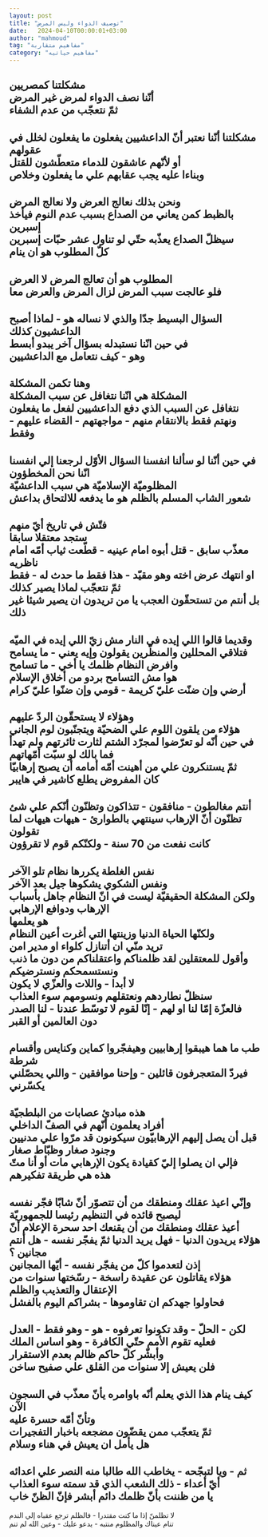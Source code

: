 ```yaml
---
layout: post
title: "توصيف الدواء وليس المرض"
date:   2024-04-10T00:00:01+03:00
author: "mahmoud"
tag: "مفاهيم متقاربة"
category: "مفاهيم حياتيه"
---
```



مشكلتنا كمصريين  
أنّنا نصف الدواء لمرض غير المرض  
ثمّ نتعجّب من عدم الشفاء  
-  
مشكلتنا أنّنا نعتبر أنّ الداعشيين يفعلون ما يفعلون لخلل في
عقولهم  
أو لأنّهم عاشقون للدماء متعطّشون للقتل  
وبناءا عليه يجب عقابهم علي ما يفعلون وخلاص  
-  
ونحن بذلك نعالج العرض ولا نعالج المرض  
بالظبط كمن يعاني من الصداع بسبب عدم النوم فيأخذ
إسبرين  
سيظلّ الصداع يعذّبه حتّي لو تناول عشر حبّات إسبرين  
كلّ المطلوب هو ان ينام  
-  
المطلوب هو أن تعالج المرض لا العرض  
فلو عالجت سبب المرض لزال المرض والعرض معا  
-  
السؤال البسيط جدّا والذي لا نساله هو - لماذا أصبح
الداعشيون كذلك  
في حين انّنا نستبدله بسؤال آخر يبدو أبسط  
وهو - كيف نتعامل مع الداعشيين  
-  
وهنا تكمن المشكلة  
المشكلة هي انّنا نتغافل عن سبب المشكلة  
نتغافل عن السبب الذي دفع الداعشيين لفعل ما
يفعلون  
ونهتم فقط بالانتقام منهم - مواجهتهم - القضاء عليهم -
وفقط  
-  
في حين أنّنا لو سألنا انفسنا السؤال الأوّل لرجعنا إلي
انفسنا انّنا نحن المخطؤون  
المظلوميّة الإسلاميّة هي سبب الداعشيّة  
شعور الشاب المسلم بالظلم هو ما يدفعه للالتحاق
بداعش  
-  
فتّش في تاريخ أيّ منهم  
ستجد معتقلا سابقا  
معذّب سابق - قتل أبوه امام عينيه - قطّعت ثياب أمّه امام
ناظريه  
او انتهك عرض اخته وهو مقيّد - هذا فقط ما حدث له -
فقط  
ثمّ نتعجّب لماذا يصير كذلك  
بل أنتم من تستحقّون العجب يا من تريدون ان يصير شيئا غير
ذلك  
-  
وقديما قالوا اللي إيده في النار مش زيّ اللي إيده في
الميّه  
فتلاقي المحللين والمنظّرين يقولون وإيه يعني - ما
يسامح  
وافرض النظام ظلمك يا أخي - ما تسامح  
هوا مش التسامح بردو من أخلاق الإسلام  
أرضي وإن ضنّت عليّ كريمة - قومي وإن ضنّوا عليّ كرام  
-  
وهؤلاء لا يستحقّون الردّ عليهم  
هؤلاء من يلقون اللوم علي الضحيّة ويتجنّبون لوم
الجاني  
في حين أنّه لو تعرّضوا لمجرّد الشتم لثارت ثائرتهم ولم
تهدأ  
فما بالك لو سبّت أمّهاتهم  
ثمّ يستنكرون علي من أهينت أمّه أمامه أن يصبح
إرهابيّا  
كان المفروض يطلع كاشير في هايبر  
-  
أنتم مغالطون - منافقون - تتذاكون وتظنّون أنّكم علي
شئ  
تظنّون أنّ الإرهاب سينتهي بالطوارئ - هيهات هيهات لما
تقولون  
كانت نفعت من 70 سنة - ولكنّكم قوم لا تقرؤون  
-  
نفس الغلطة يكررها نظام تلو الآخر  
ونفس الشكوي يشكوها جيل بعد الآخر  
ولكن المشكلة الحقيقيّة ليست في انّ النظام جاهل بأسباب
الإرهاب ودوافع الإرهابي  
هو يعلمها  
ولكنّها الحياة الدنيا وزينتها التي أغرت أعين
النظام  
تريد منّي ان أتنازل كلواء او مدير امن  
وأقول للمعتقلين لقد ظلمناكم واعتقلناكم من دون ما ذنب
ونستسمحكم ونسترضيكم  
لا أبدا - واللات والعزّي لا يكون  
سنظلّ نطاردهم ونعتقلهم ونسومهم سوء العذاب  
فالعزّة إمّا لنا او لهم - إنّا لقوم لا توسّط عندنا - لنا
الصدر دون العالمين أو القبر  
-  
طب ما هما هيبقوا إرهابيين وهيفجّروا كماين وكنايس وأقسام
شرطة  
فيردّ المتعجرفون قائلين - وإحنا موافقين - واللي يحصّلني
يكسّرني  
-  
هذه مبادئ عصابات من البلطجيّة  
أفراد يعلمون أنّهم في الصفّ الداخلي  
قبل أن يصل إليهم الإرهابيّون سيكونون قد مرّوا علي مدنيين
وجنود صغار وظبّاط صغار  
فإلي ان يصلوا إليّ كقيادة يكون الإرهابي مات أو أنا
متّ  
هذه هي طريقة تفكيرهم  
-  
وإنّي اعيذ عقلك ومنطقك من أن تتصوّر أنّ شابّا فجّر نفسه ليصبح
قائده في التنظيم رئيسا للجمهوريّة  
أعيذ عقلك ومنطقك من أن يقنعك احد سحرة الإعلام أنّ هؤلاء
يريدون الدنيا - فهل يريد الدنيا ثمّ يفجّر نفسه - هل أنتم مجانين ؟  
إذن لتعدموا كلّ من يفجّر نفسه - أيّها المجانين  
هؤلاء يقاتلون عن عقيدة راسخة - رسّختها سنوات من الإعتقال
والتعذيب والظلم  
فحاولوا جهدكم ان تقاوموها - بشراكم اليوم بالفشل  
-  
لكن - الحلّ - وقد تكونوا تعرفوه - هو - وهو فقط -
العدل  
فعليه تقوم الأمم حتّي الكافرة - وهو اساس الملك  
وأبشّر كلّ حاكم ظالم بعدم الاستقرار  
فلن يعيش إلا سنوات من القلق علي صفيح ساخن  
-  
كيف ينام هذا الذي يعلم أنّه باوامره يأنّ معذّب في السجون
الآن  
وتأنّ أمّه حسرة عليه  
ثمّ يتعجّب ممن يقضّون مضجعه باخبار التفجيرات  
هل يأمل ان يعيش في هناء وسلام  
-  
ثم - ويا لتبجّحه - يخاطب الله طالبا منه النصر علي
اعدائه  
أيّ أعداء - ذلك الشعب الذي قد سمته سوء العذاب  
يا من ظننت بأنّ ظلمك دائم أبشر فإنّ الظنّ خاب  
-  
لا تظلمنّ إذا ما كنت مقتدرا - فالظلم ترجع عقباه إلي
الندم  
تنام عيناك والمظلوم منتبه - يدعو عليك - وعين الله لم
تنم
